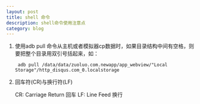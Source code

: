 ```yaml
---
layout: post
title: shell 命令
description: shell命令使用注意点
category: blog
---
```



1. 使用adb pull 命令从主机或者模拟器cp数据时，如果目录结构中间有空格，则要把整个目录用双引号括起来，如：

        adb pull /data/data/zuoluo.com.newapp/app_webview/"Local Storage"/http_disqus.com_0.localstorage

2. 回车符(CR)与换行符(LF) 
    
    CR: Carriage Return  回车
    LF: Line Feed  换行